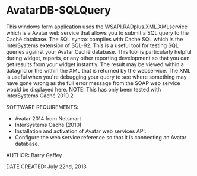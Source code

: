 AvatarDB-SQLQuery
=================

This windows form application uses the WSAPI.RADplus.XML.XMLservice which is a Avatar web service that allows you to submit a SQL query to the Caché database. The SQL syntax complies with Caché SQL which is the InterSystems extension of SQL-92. This is a useful tool for testing SQL queries against your Avatar Caché database. This tool is particularly helpful during widget, reports, or any other reporting development so that you can get results from your widget instantly. The result may be viewed within a datagrid or the within the XML that is returned by the webservice. The XML is useful when you're debugging your query to see where something may have gone wrong as the full error message from the SOAP web service would be displayed here. NOTE: This has only been tested with InterSystems Caché 2010.2

SOFTWARE REQUIREMENTS:
* Avatar 2014 from Netsmart
* InterSystems Caché (2010)
* Installation and activation of Avatar web services API.
* Configure the web service reference so that it is connecting an Avatar database.

AUTHOR:
Barry Gaffey
  
DATE CREATED:
July 22nd, 2013
